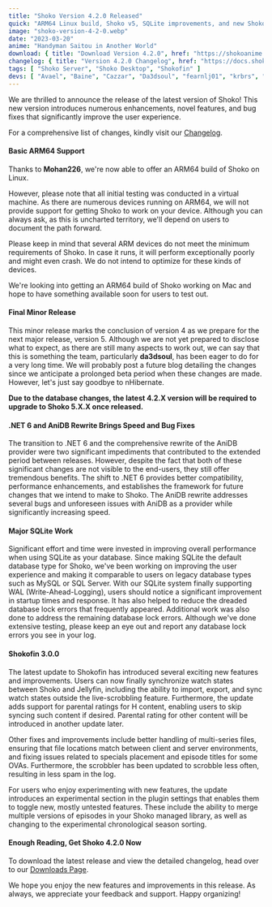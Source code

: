 ```yaml
---
title: "Shoko Version 4.2.0 Released"
quick: "ARM64 Linux build, Shoko v5, SQLite improvements, and new Shokofin features."
image: "shoko-version-4-2-0.webp"
date: "2023-03-20"
anime: "Handyman Saitou in Another World"
download: { title: "Download Version 4.2.0", href: "https://shokoanime.com/downloads/" }
changelog: { title: "Version 4.2.0 Changelog", href: "https://docs.shokoanime.com/changelog/" }
tags: [ "Shoko Server", "Shoko Desktop", "Shokofin" ]
devs: [ "Avael", "Baine", "Cazzar", "Da3dsoul", "fearnlj01", "krbrs", "Mik1ll", "Mohan226", "Revam" ]
---
```


We are thrilled to announce the release of the latest version of Shoko! This new version introduces numerous
enhancements, novel features, and bug fixes that significantly improve the user experience.

For a comprehensive list of changes, kindly visit our [Changelog](https://docs.shokoanime.com/changelog/).

#### Basic ARM64 Support

Thanks to **Mohan226**, we're now able to offer an ARM64 build of Shoko on Linux.

However, please note that all initial testing was conducted in a virtual machine. As there are numerous devices running
on ARM64, we will not provide support for getting Shoko to work on your device. Although you can always ask, as this is
uncharted territory, we'll depend on users to document the path forward.

Please keep in mind that several ARM devices do not meet the minimum requirements of Shoko. In case it runs, it will
perform exceptionally poorly and might even crash. We do not intend to optimize for these kinds of devices.

We're looking into getting an ARM64 build of Shoko working on Mac and hope to have something available soon for users to
test out.

#### Final Minor Release

This minor release marks the conclusion of version 4 as we prepare for the next major release, version 5. Although we
are not yet prepared to disclose what to expect, as there are still many aspects to work out, we can say that this is
something the team, particularly **da3dsoul**, has been eager to do for a very long time. We will probably post a future
blog detailing the changes since we anticipate a prolonged beta period when these changes are made. However, let's just
say goodbye to nHibernate.

**Due to the database changes, the latest 4.2.X version will be required to upgrade to Shoko 5.X.X once released.**

#### .NET 6 and AniDB Rewrite Brings Speed and Bug Fixes

The transition to .NET 6 and the comprehensive rewrite of the AniDB provider were two significant impediments that
contributed to the extended period between releases. However, despite the fact that both of these significant changes
are not visible to the end-users, they still offer tremendous benefits. The shift to .NET 6 provides better
compatibility, performance enhancements, and establishes the framework for future changes that we intend to make to
Shoko. The AniDB rewrite addresses several bugs and unforeseen issues with AniDB as a provider while significantly
increasing speed.

#### Major SQLite Work

Significant effort and time were invested in improving overall performance when using SQLite as your database. Since
making SQLite the default database type for Shoko, we've been working on improving the user experience and making it
comparable to users on legacy database types such as MySQL or SQL Server. With our SQLite system finally supporting
WAL (Write-Ahead-Logging), users should notice a significant improvement in startup times and response. It has also
helped to reduce the dreaded database lock errors that frequently appeared. Additional work was also done to address the
remaining database lock errors. Although we've done extensive testing, please keep an eye out and report any database
lock errors you see in your log.

#### Shokofin 3.0.0

The latest update to Shokofin has introduced several exciting new features and improvements. Users can now finally
synchronize watch states between Shoko and Jellyfin, including the ability to import, export, and sync watch states
outside the live-scrobbling feature. Furthermore, the update adds support for parental ratings for H content, enabling
users to skip syncing such content if desired. Parental rating for other content will be introduced in another update
later.

Other fixes and improvements include better handling of multi-series files, ensuring that file locations match between
client and server environments, and fixing issues related to specials placement and episode titles for some OVAs.
Furthermore, the scrobbler has been updated to scrobble less often, resulting in less spam in the log.

For users who enjoy experimenting with new features, the update introduces an experimental section in the plugin
settings that enables them to toggle new, mostly untested features. These include the ability to merge multiple versions
of episodes in your Shoko managed library, as well as changing to the experimental chronological season sorting.

#### Enough Reading, Get Shoko 4.2.0 Now

To download the latest release and view the detailed changelog, head over to
our [Downloads Page](https://shokoanime.com/downloads/).

We hope you enjoy the new features and improvements in this release. As always, we appreciate your feedback and support.
Happy organizing!
